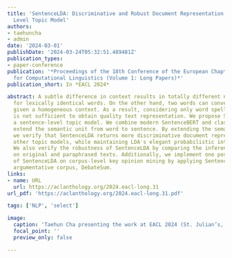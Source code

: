 ```yaml
---
title: 'SentenceLDA: Discriminative and Robust Document Representation with Sentence
  Level Topic Model'
authors:
- taehuncha
- admin
date: '2024-03-01'
publishDate: '2024-03-24T05:32:51.489481Z'
publication_types:
- paper-conference
publication: '*Proceedings of the 18th Conference of the European Chapter of the Association
  for Computational Linguistics (Volume 1: Long Papers)*'
publication_short: In *EACL 2024*

abstract: A subtle difference in context results in totally different nuances even
  for lexically identical words. On the other hand, two words can convey similar meanings
  given a homogeneous context. As a result, considering only word spelling information
  is not sufficient to obtain quality text representation. We propose SentenceLDA,
  a sentence-level topic model. We combine modern SentenceBERT and classical LDA to
  extend the semantic unit from word to sentence. By extending the semantic unit,
  we verify that SentenceLDA returns more discriminative document representation than
  other topic models, while maintaining LDA′s elegant probabilistic interpretability.
  We also verify the robustness of SentenceLDA by comparing the inference results
  on original and paraphrased texts. Additionally, we implement one possible application
  of SentenceLDA on corpus-level key opinion mining by applying SentenceLDA on an
  argumentative corpus, DebateSum.
links:
- name: URL
  url: https://aclanthology.org/2024.eacl-long.31
url_pdf: 'https://aclanthology.org/2024.eacl-long.31.pdf'

tags: ['NLP', 'select']

image:
  caption: 'Taehun Cha presenting the work at EACL 2024 (St. Julian’s, Malta)'
  focal_point: ''
  preview_only: false

---
```

